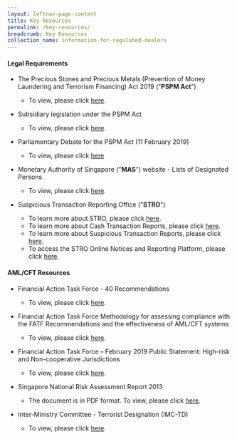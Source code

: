 ```yaml
---
layout: leftnav-page-content
title: Key Resources
permalink: /key-resources/
breadcrumb: Key Resources
collection_name: information-for-regulated-dealers
---
```


#### Legal Requirements

* The Precious Stones and Precious Metals (Prevention of Money Laundering and Terrorism Financing) Act 2019 ("**PSPM Act**")
  * To view, please click [here](https://sso.agc.gov.sg/Act/PSPMPMLTFA2019).

* Subsidiary legislation under the PSPM Act
  * To view, please click [here](https://sso.agc.gov.sg/Act/PSPMPMLTFA2019?ViewType=Sl).
* Parliamentary Debate for the PSPM Act (11 February 2019)
  * To view, please click [here](https://sprs.parl.gov.sg/search/sprs3topic?reportid=bill-349)
* Monetary Authority of Singapore ("**MAS**") website - Lists of Designated Persons
  * To view, please click [here](http://www.mas.gov.sg/Regulations-and-Financial-Stability/Anti-Money-Laundering-Countering-The-Financing-Of-Terrorism-And-Targeted-Financial-Sanctions/Targeted-Financial-Sanctions/Lists-of-Designated-Individuals-and-Entities.aspx).


* Suspicious Transaction Reporting Office ("**STRO**")
  * To learn more about STRO, please click [here](https://www.police.gov.sg/about-us/organisational-structure/specialist-staff-departments/commercial-affairs-department/aml-cft/suspicious-transaction-reporting-office).
  * To learn more about Cash Transaction Reports, please click [here](https://www.police.gov.sg/about-us/organisational-structure/specialist-staff-departments/commercial-affairs-department/aml-cft/suspicious-transaction-reporting-office/cash-transaction-reporting#content).
  * To learn more about Suspicious Transaction Reports, please click [here](https://www.police.gov.sg/about-us/organisational-structure/specialist-staff-departments/commercial-affairs-department/aml-cft/suspicious-transaction-reporting-office/suspicious-transaction-reporting#content).
  * To access the STRO Online Notices and Reporting Platform, please click [here](https://www.police.gov.sg/e-services/report/stro-online-notices-and-reporting-platform).

#### AML/CFT Resources

* Financial Action Task Force - 40 Recommendations
  * To view, please click [here](http://www.fatf-gafi.org/publications/fatfrecommendations/documents/fatf-recommendations.html).

* Financial Action Task Force Methodology for assessing compliance with the FATF Recommendations and the effectiveness of AML/CFT systems
  * To view, please click [here](http://www.fatf-gafi.org/publications/mutualevaluations/documents/fatf-methodology.html).

* Financial Action Task Force – February 2019 Public Statement: High-risk and Non-cooperative Jurisdictions
  * To view, please click [here](http://www.mas.gov.sg/Regulations-and-Financial-Stability/Anti-Money-Laundering-Countering-The-Financing-Of-Terrorism-And-Targeted-Financial-Sanctions/Anti-Money-Laundering-and-Countering-the-Financing-of-Terrorism/AMLCFT-Announcements/2019/February-2019-FATF-Statement.aspx).

* Singapore National Risk Assessment Report 2013
  * The document is in PDF format. To view, please click [here](/images/Singapore%20NRA%20Report%202013_24032015.pdf).

* Inter-Ministry Committee - Terrorist Designation (IMC-TD)
  * To view, please click [here](https://www.mha.gov.sg/inter-ministry-committee-terrorist-designation-(imc-td)).
